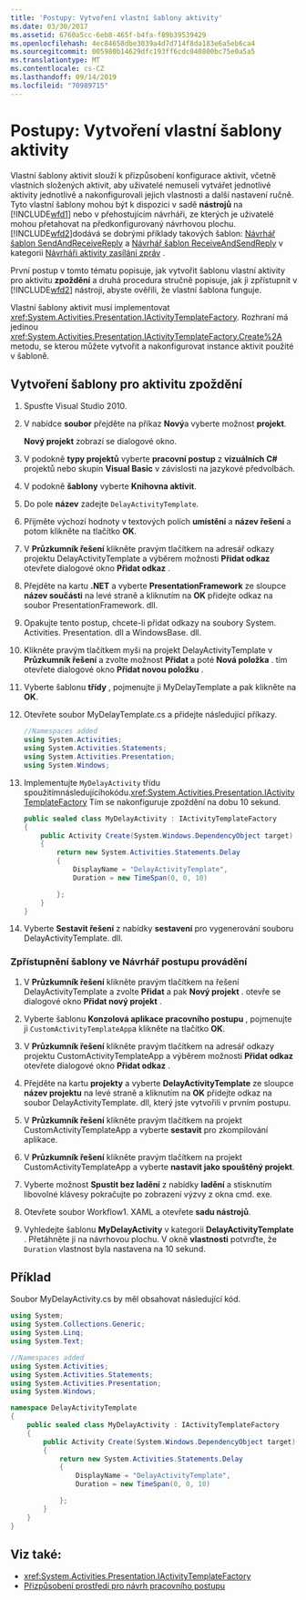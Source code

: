 ```yaml
---
title: 'Postupy: Vytvoření vlastní šablony aktivity'
ms.date: 03/30/2017
ms.assetid: 6760a5cc-6eb8-465f-b4fa-f89b39539429
ms.openlocfilehash: 4ec84658dbe3039a4d7d714f8da183e6a5eb6ca4
ms.sourcegitcommit: 005980b14629dfc193ff6cdc040800bc75e0a5a5
ms.translationtype: MT
ms.contentlocale: cs-CZ
ms.lasthandoff: 09/14/2019
ms.locfileid: "70989715"
---
```

# <a name="how-to-create-a-custom-activity-template"></a>Postupy: Vytvoření vlastní šablony aktivity

Vlastní šablony aktivit slouží k přizpůsobení konfigurace aktivit, včetně vlastních složených aktivit, aby uživatelé nemuseli vytvářet jednotlivé aktivity jednotlivě a nakonfigurovali jejich vlastnosti a další nastavení ručně. Tyto vlastní šablony mohou být k dispozici v sadě **nástrojů** na [!INCLUDE[wfd1](../../../includes/wfd1-md.md)] nebo v přehostujícím návrháři, ze kterých je uživatelé mohou přetahovat na předkonfigurovaný návrhovou plochu. [!INCLUDE[wfd2](../../../includes/wfd2-md.md)]dodává se dobrými příklady takových šablon: [Návrhář šablon SendAndReceiveReply](/visualstudio/workflow-designer/sendandreceivereply-template-designer) a [Návrhář šablon ReceiveAndSendReply](/visualstudio/workflow-designer/receiveandsendreply-template-designer) v kategorii [Návrháři aktivity zasílání zpráv](/visualstudio/workflow-designer/messaging-activity-designers) .

 První postup v tomto tématu popisuje, jak vytvořit šablonu vlastní aktivity pro aktivitu **zpoždění** a druhá procedura stručně popisuje, jak ji zpřístupnit v [!INCLUDE[wfd2](../../../includes/wfd2-md.md)] nástroji, abyste ověřili, že vlastní šablona funguje.

 Vlastní šablony aktivit musí implementovat <xref:System.Activities.Presentation.IActivityTemplateFactory>. Rozhraní má jedinou <xref:System.Activities.Presentation.IActivityTemplateFactory.Create%2A> metodu, se kterou můžete vytvořit a nakonfigurovat instance aktivit použité v šabloně.

## <a name="to-create-a-template-for-the-delay-activity"></a>Vytvoření šablony pro aktivitu zpoždění

1. Spusťte Visual Studio 2010.

2. V nabídce **soubor** přejděte na příkaz **Nový**a vyberte možnost **projekt**.

     **Nový projekt** zobrazí se dialogové okno.

3. V podokně **typy projektů** vyberte **pracovní postup** z **vizuálních C#**  projektů nebo skupin **Visual Basic** v závislosti na jazykové předvolbách.

4. V podokně **šablony** vyberte **Knihovna aktivit**.

5. Do pole **název** zadejte `DelayActivityTemplate`.

6. Přijměte výchozí hodnoty v textových polích **umístění** a **název řešení** a potom klikněte na tlačítko **OK**.

7. V **Průzkumník řešení** klikněte pravým tlačítkem na adresář odkazy projektu DelayActivityTemplate a výběrem možnosti **Přidat odkaz** otevřete dialogové okno **Přidat odkaz** .

8. Přejděte na kartu **.NET** a vyberte **PresentationFramework** ze sloupce **název součásti** na levé straně a kliknutím na **OK** přidejte odkaz na soubor PresentationFramework. dll.

9. Opakujte tento postup, chcete-li přidat odkazy na soubory System. Activities. Presentation. dll a WindowsBase. dll.

10. Klikněte pravým tlačítkem myši na projekt DelayActivityTemplate v **Průzkumník řešení** a zvolte možnost **Přidat** a poté **Nová položka** . tím otevřete dialogové okno **Přidat novou položku** .

11. Vyberte šablonu **třídy** , pojmenujte ji MyDelayTemplate a pak klikněte na **OK**.

12. Otevřete soubor MyDelayTemplate.cs a přidejte následující příkazy.

    ```csharp
    //Namespaces added
    using System.Activities;
    using System.Activities.Statements;
    using System.Activities.Presentation;
    using System.Windows;
    ```

13. Implementujte `MyDelayActivity` třídu spoužitímnásledujícíhokódu.<xref:System.Activities.Presentation.IActivityTemplateFactory> Tím se nakonfiguruje zpoždění na dobu 10 sekund.

    ```csharp
    public sealed class MyDelayActivity : IActivityTemplateFactory
    {
        public Activity Create(System.Windows.DependencyObject target)
        {
            return new System.Activities.Statements.Delay
            {
                DisplayName = "DelayActivityTemplate",
                Duration = new TimeSpan(0, 0, 10)

            };
        }
    }
    ```

14. Vyberte **Sestavit řešení** z nabídky **sestavení** pro vygenerování souboru DelayActivityTemplate. dll.

### <a name="to-make-the-template-available-in-a-workflow-designer"></a>Zpřístupnění šablony ve Návrhář postupu provádění

1. V **Průzkumník řešení** klikněte pravým tlačítkem na řešení DelayActivityTemplate a zvolte **Přidat** a pak **Nový projekt** . otevře se dialogové okno **Přidat nový projekt** .

2. Vyberte šablonu **Konzolová aplikace pracovního postupu** , pojmenujte ji `CustomActivityTemplateApp`a klikněte na tlačítko **OK**.

3. V **Průzkumník řešení** klikněte pravým tlačítkem na adresář odkazy projektu CustomActivityTemplateApp a výběrem možnosti **Přidat odkaz** otevřete dialogové okno **Přidat odkaz** .

4. Přejděte na kartu **projekty** a vyberte **DelayActivityTemplate** ze sloupce **název projektu** na levé straně a kliknutím na **OK** přidejte odkaz na soubor DelayActivityTemplate. dll, který jste vytvořili v prvním postupu.

5. V **Průzkumník řešení** klikněte pravým tlačítkem na projekt CustomActivityTemplateApp a vyberte **sestavit** pro zkompilování aplikace.

6. V **Průzkumník řešení** klikněte pravým tlačítkem na projekt CustomActivityTemplateApp a vyberte **nastavit jako spouštěný projekt**.

7. Vyberte možnost **Spustit bez ladění** z nabídky **ladění** a stisknutím libovolné klávesy pokračujte po zobrazení výzvy z okna cmd. exe.

8. Otevřete soubor Workflow1. XAML a otevřete **sadu nástrojů**.

9. Vyhledejte šablonu **MyDelayActivity** v kategorii **DelayActivityTemplate** . Přetáhněte ji na návrhovou plochu. V okně **vlastnosti** potvrďte, že `Duration` vlastnost byla nastavena na 10 sekund.

## <a name="example"></a>Příklad
 Soubor MyDelayActivity.cs by měl obsahovat následující kód.

```csharp
using System;
using System.Collections.Generic;
using System.Linq;
using System.Text;

//Namespaces added
using System.Activities;
using System.Activities.Statements;
using System.Activities.Presentation;
using System.Windows;

namespace DelayActivityTemplate
{
    public sealed class MyDelayActivity : IActivityTemplateFactory
    {
        public Activity Create(System.Windows.DependencyObject target)
        {
            return new System.Activities.Statements.Delay
            {
                DisplayName = "DelayActivityTemplate",
                Duration = new TimeSpan(0, 0, 10)

            };
        }
    }
}
```

## <a name="see-also"></a>Viz také:

- <xref:System.Activities.Presentation.IActivityTemplateFactory>
- [Přizpůsobení prostředí pro návrh pracovního postupu](customizing-the-workflow-design-experience.md)
